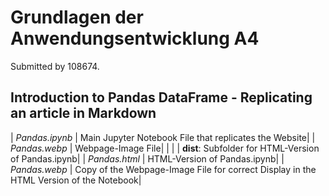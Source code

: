 # Grundlagen der Anwendungsentwicklung A4

Submitted by 108674.

## Introduction to Pandas DataFrame - Replicating an article in Markdown

| *Pandas.ipynb* | Main Jupyter Notebook File that replicates the Website|
| *Pandas.webp* | Webpage-Image File|
| |
| **dist**: Subfolder for HTML-Version of Pandas.ipynb|
| *Pandas.html* | HTML-Version of Pandas.ipynb|
| *Pandas.webp* | Copy of the Webpage-Image File for correct Display in the HTML Version of the Notebook|
